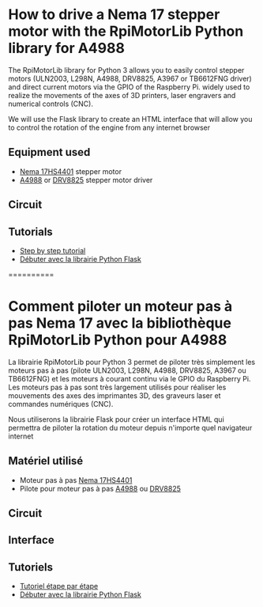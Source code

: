 # How to drive a Nema 17 stepper motor with the RpiMotorLib Python library for A4988
The RpiMotorLib library for Python 3 allows you to easily control stepper motors (ULN2003, L298N, A4988, DRV8825, A3967 or TB6612FNG driver) and direct current motors via the GPIO of the Raspberry Pi. widely used to realize the movements of the axes of 3D printers, laser engravers and numerical controls (CNC).

We will use the Flask library to create an HTML interface that will allow you to control the rotation of the engine from any internet browser

## Equipment used 
* [Nema 17HS4401](https://www.banggood.com/fr/search/17hs4401.html?p=RA18043558422201601Y) stepper motor
* [A4988](https://www.banggood.com/fr/search/a4988.html?p=RA18043558422201601Y) or [DRV8825](https://www.banggood.com/fr/search/drv8825.html?p=RA18043558422201601Y) stepper motor driver

## Circuit

## Tutorials
* [Step by step tutorial](https://diyprojects.io/drive-nema-17-stepper-motor-rpimotorlib-python-library-a4988/)
* [Débuter avec la librairie Python Flask](https://diyprojects.io/flask-bootstrap-html-interface-effortless-python-projects/)

==========
# Comment piloter un moteur pas à pas Nema 17 avec la bibliothèque RpiMotorLib Python pour A4988
La librairie RpiMotorLib pour Python 3 permet de piloter très simplement les moteurs pas à pas (pilote ULN2003,  L298N, A4988, DRV8825, A3967 ou TB6612FNG) et les moteurs à courant continu via le GPIO du Raspberry Pi. Les moteurs pas à pas sont très largement utilisés pour réaliser les mouvements des axes des imprimantes 3D, des graveurs laser et commandes numériques (CNC).

Nous utiliserons la librairie Flask pour créer un interface HTML qui permettra de piloter la rotation du moteur depuis n'importe quel navigateur internet

## Matériel utilisé
* Moteur pas à pas [Nema 17HS4401](https://amzn.to/3jOCaUQ)
* Pilote pour moteur pas à pas [A4988](https://amzn.to/3kYbT7O) ou [DRV8825](https://amzn.to/387fKvL) 

## Circuit

## Interface

## Tutoriels
* [Tutoriel étape par étape](https://projetsdiy.fr/raspberry-pi-piloter-moteur-pas-a-pas-nema-17-librairie-rpimotorlib-python-a4988/)
* [Débuter avec la librairie Python Flask](https://projetsdiy.fr/python-flask-bootstrap-interface-html-projet-sans-effort/)

